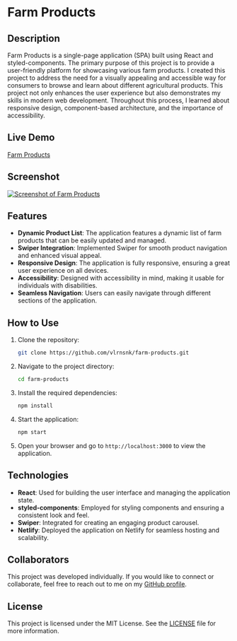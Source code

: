 # Farm Products

## Description
Farm Products is a single-page application (SPA) built using React and styled-components. The primary purpose of this project is to provide a user-friendly platform for showcasing various farm products. I created this project to address the need for a visually appealing and accessible way for consumers to browse and learn about different agricultural products. This project not only enhances the user experience but also demonstrates my skills in modern web development. Throughout this process, I learned about responsive design, component-based architecture, and the importance of accessibility.

## Live Demo
[Farm Products](https://farm-products-react.netlify.app/)

## Screenshot
[![Screenshot of Farm Products](https://i.imgur.com/0mU009x.png)](https://farm-products-react.netlify.app/)

## Features
- **Dynamic Product List**: The application features a dynamic list of farm products that can be easily updated and managed.
- **Swiper Integration**: Implemented Swiper for smooth product navigation and enhanced visual appeal.
- **Responsive Design**: The application is fully responsive, ensuring a great user experience on all devices.
- **Accessibility**: Designed with accessibility in mind, making it usable for individuals with disabilities.
- **Seamless Navigation**: Users can easily navigate through different sections of the application.

## How to Use
1. Clone the repository:
   ```bash
   git clone https://github.com/vlrnsnk/farm-products.git
   ```
2. Navigate to the project directory:
   ```bash
   cd farm-products
   ```
3. Install the required dependencies:
   ```bash
   npm install
   ```
4. Start the application:
   ```bash
   npm start
   ```
5. Open your browser and go to `http://localhost:3000` to view the application.

## Technologies
- **React**: Used for building the user interface and managing the application state.
- **styled-components**: Employed for styling components and ensuring a consistent look and feel.
- **Swiper**: Integrated for creating an engaging product carousel.
- **Netlify**: Deployed the application on Netlify for seamless hosting and scalability.

## Collaborators
This project was developed individually. If you would like to connect or collaborate, feel free to reach out to me on my [GitHub profile](https://github.com/vlrnsnk).

## License
This project is licensed under the MIT License. See the [LICENSE](LICENSE) file for more information. 
